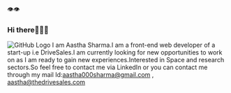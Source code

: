 👁️👁️
### Hi there🙋🏻‍♀️

<!--
**aaztha/aaztha** is a ✨ _special_ ✨ repository because its `README.md` (this file) appears on your GitHub profile.

Here are some ideas to get you started:

- 🔭 I’m currently working on ...
- 🌱 I’m currently learning ...
- 👯 I’m looking to collaborate on ...
- 🤔 I’m looking for help with ...
- 💬 Ask me about ...
- 📫 How to reach me: ...
- 😄 Pronouns: ...
- ⚡ Fun fact: ...
-->
![GitHub Logo](/images/logo.png)
I am Aastha Sharma.I am a front-end web developer of a start-up i.e DriveSales.I am currently looking for new opportunities to work on as I am ready to gain new experiences.Interested in Space and research sectors.So feel free to contact me via LinkedIn or you can contact me through my mail Id:aastha000sharma@gmail.com , aastha@thedrivesales.com
